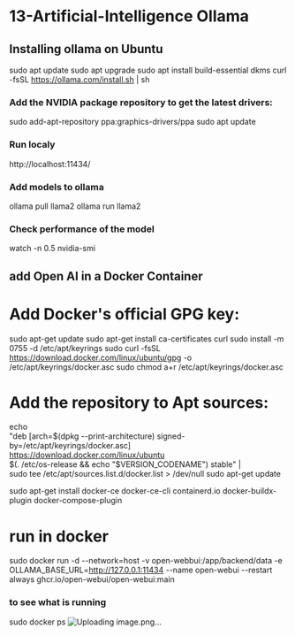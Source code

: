 # 13-Artificial-Intelligence Ollama

## Installing ollama on Ubuntu 
sudo apt update
sudo apt upgrade
sudo apt install build-essential dkms
curl -fsSL https://ollama.com/install.sh | sh


### Add the NVIDIA package repository to get the latest drivers:

sudo add-apt-repository ppa:graphics-drivers/ppa
sudo apt update


### Run localy 
http://localhost:11434/


### Add models to ollama

ollama pull llama2
ollama run llama2



### Check performance of the model
watch -n 0.5 nvidia-smi


## add Open AI in a Docker Container

# Add Docker's official GPG key:
sudo apt-get update
sudo apt-get install ca-certificates curl
sudo install -m 0755 -d /etc/apt/keyrings
sudo curl -fsSL https://download.docker.com/linux/ubuntu/gpg -o /etc/apt/keyrings/docker.asc
sudo chmod a+r /etc/apt/keyrings/docker.asc

# Add the repository to Apt sources:
echo \
  "deb [arch=$(dpkg --print-architecture) signed-by=/etc/apt/keyrings/docker.asc] https://download.docker.com/linux/ubuntu \
  $(. /etc/os-release && echo "$VERSION_CODENAME") stable" | \
  sudo tee /etc/apt/sources.list.d/docker.list > /dev/null
sudo apt-get update

sudo apt-get install docker-ce docker-ce-cli containerd.io docker-buildx-plugin docker-compose-plugin

# run in docker

sudo docker run -d --network=host -v open-webbui:/app/backend/data -e OLLAMA_BASE_URL=http://127.0.0.1:11434 --name open-webui --restart always ghcr.io/open-webui/open-webui:main
### to see what is running
sudo docker ps
![Uploading image.png…]()

